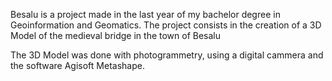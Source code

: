 Besalu is a project made in the last year of my bachelor degree in Geoinformation and Geomatics. 
The project consists in the creation of a 3D Model of the medieval bridge in the town of Besalu

The 3D Model was done with photogrammetry, using a digital cammera and the software Agisoft Metashape. 
